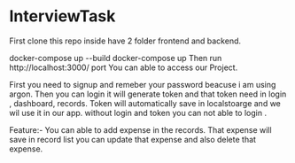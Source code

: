 # InterviewTask
First clone this repo inside have 2 folder frontend and backend.
 
  docker-compose up --build
   docker-compose up 
  Then run  http://localhost:3000/ port 
  You can able to access our Project.

First you need to signup and remeber your password beacuse i am using argon.
Then you can login it will generate token and that token need in login , dashboard, records.
Token will automatically save in localstoarge and we wil use it in our app.
without login and token you can not able to login . 

Feature:-
You can able to add expense in the  records.
That expense will save in record list 
you can update that expense and also delete that expense.
